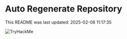 # Auto Regenerate Repository

This README was last updated: 2025-02-08 11:17:35

 ![TryHackMe](https://tryhackme.com/badge/533634)